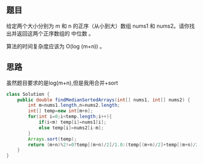 ## 题目

给定两个大小分别为 m 和 n 的正序（从小到大）数组 nums1 和 nums2。请你找出并返回这两个正序数组的 中位数 。

算法的时间复杂度应该为 O(log (m+n)) 。

## 思路

虽然题目要求的是log(m+n),但是我用合并+sort

```java
class Solution {
    public double findMedianSortedArrays(int[] nums1, int[] nums2) {
        int m=nums1.length,n=nums2.length;
        int[] temp=new int[m+n];
        for(int i=0;i<temp.length;i++){
            if(i<m) temp[i]=nums1[i];
            else temp[i]=nums2[i-m];
        }
        Arrays.sort(temp);
        return (m+n)%2!=0?temp[(m+n)/2]/1.0:(temp[(m+n)/2]+temp[(m+n)/2-1])/2.0;
    }
}
```

